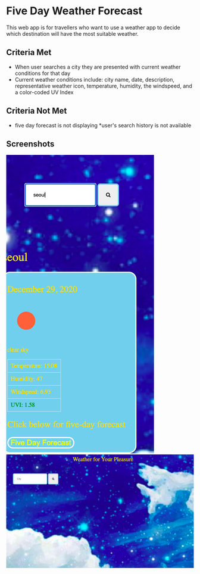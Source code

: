 # Five Day Weather Forecast

This web app is for travellers who want to use a weather app to decide which destination will have the most suitable weather.

## Criteria Met

* When user searches a city they are presented with current weather conditions for that day
* Current weather conditions include: city name, date, description, representative weather icon, temperature, humidity, the windspeed, and a color-coded UV Index


## Criteria Not Met

* five day forecast is not displaying
*user's search history is not available



## Screenshots

![alt text](assets/after-search.png)
![alt text](assets/before-search.png)



